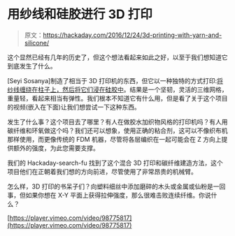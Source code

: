# 用纱线和硅胶进行 3D 打印

> 原文：<https://hackaday.com/2016/12/24/3d-printing-with-yarn-and-silicone/>

这个显然已经有几年的历史了，但这个想法看起来如此之好，以至于我们想知道它到底发生了什么。

[Seyi Sosanya]制造了相当于 3D 打印机的东西，但它以一种独特的方式打印:[将纱线缠绕在柱子上，然后将它们浸在硅胶中](http://www.sosafresh.com/3d-weaver/)。结果是一个坚韧，灵活的三维网格，重量轻，看起来相当有弹性。我们根本不知道它有什么用，但是看了关于这个项目的视频(嵌入在下面)让我们想尝试一下这种东西。

发生了什么事？这个项目去了哪里？有人在做胶水加织物风格的打印机吗？有人用碳纤维和环氧做这个吗？我们还可以想象，使用正确的粘合剂，这可以不像织布机那样使用，而更像传统的 FDM 机器，尽管将各层编织在一起可能会在 Z 方向上提供额外的强度，为此您需要支撑。

我们的 Hackaday-search-fu 找到了这个混合 3D 打印和碳纤维建造方法，这个项目他们在正朝着我们想的方向前进，尽管使用了非常昂贵的机械臂。

怎么样，3D 打印的书呆子们？向塑料细丝中添加磨碎的木头或金属或仙粉是一回事，但如果你想在 X-Y 平面上获得拉伸强度，那么很难击败连续纤维。你说什么？

[https://player.vimeo.com/video/98775817](https://player.vimeo.com/video/98775817)